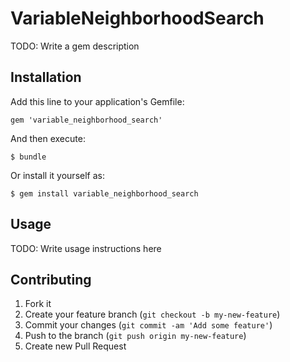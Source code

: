 # VariableNeighborhoodSearch

TODO: Write a gem description

## Installation

Add this line to your application's Gemfile:

    gem 'variable_neighborhood_search'

And then execute:

    $ bundle

Or install it yourself as:

    $ gem install variable_neighborhood_search

## Usage

TODO: Write usage instructions here

## Contributing

1. Fork it
2. Create your feature branch (`git checkout -b my-new-feature`)
3. Commit your changes (`git commit -am 'Add some feature'`)
4. Push to the branch (`git push origin my-new-feature`)
5. Create new Pull Request
